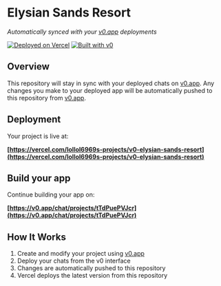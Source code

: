 # Elysian Sands Resort

*Automatically synced with your [v0.app](https://v0.app) deployments*

[![Deployed on Vercel](https://img.shields.io/badge/Deployed%20on-Vercel-black?style=for-the-badge&logo=vercel)](https://vercel.com/lollol6969s-projects/v0-elysian-sands-resort)
[![Built with v0](https://img.shields.io/badge/Built%20with-v0.app-black?style=for-the-badge)](https://v0.app/chat/projects/tTdPuePVJcr)

## Overview

This repository will stay in sync with your deployed chats on [v0.app](https://v0.app).
Any changes you make to your deployed app will be automatically pushed to this repository from [v0.app](https://v0.app).

## Deployment

Your project is live at:

**[https://vercel.com/lollol6969s-projects/v0-elysian-sands-resort](https://vercel.com/lollol6969s-projects/v0-elysian-sands-resort)**

## Build your app

Continue building your app on:

**[https://v0.app/chat/projects/tTdPuePVJcr](https://v0.app/chat/projects/tTdPuePVJcr)**

## How It Works

1. Create and modify your project using [v0.app](https://v0.app)
2. Deploy your chats from the v0 interface
3. Changes are automatically pushed to this repository
4. Vercel deploys the latest version from this repository

